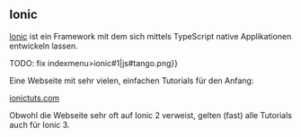 ## Ionic
[Ionic](https://ionicframework.com/) ist ein Framework mit dem sich mittels TypeScript native Applikationen entwickeln lassen.

 
TODO: fix indexmenu>ionic#1|js#tango.png}}

Eine Webseite mit sehr vielen, einfachen Tutorials für den Anfang:


[ionictuts.com](http://ionictuts.com/)

Obwohl die Webseite sehr oft auf Ionic 2 verweist, gelten (fast) alle Tutorials auch für Ionic 3.
